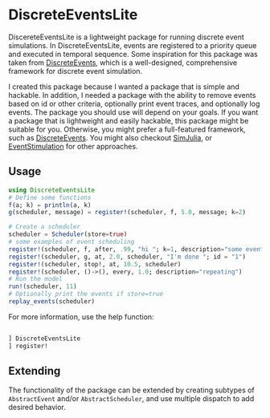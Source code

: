 # DiscreteEventsLite

DiscereteEventsLite is a lightweight package for running discrete event simulations. In DiscreteEventsLite, events are registered to a priority queue and executed in temporal sequence. 
Some inspiration for this package was taken from [DiscreteEvents](https://github.com/pbayer/DiscreteEvents.jl), which is a well-designed, comprehensive framework for discrete event simulation. 

I created this package because I wanted a package that is simple and hackable. In addition, I needed a package with the ability to remove events based on id or other criteria, optionally print event traces, and optionally log events. The package you should use will depend on your goals. If you want a package that is lightweight and easily hackable, this package might be suitable for you. Otherwise, you might prefer a full-featured framework, such as [DiscreteEvents](https://github.com/pbayer/DiscreteEvents.jl). You might also checkout [SimJulia](https://simjuliajl.readthedocs.io/en/stable/welcome.html), or [EventStimulation](https://github.com/bkamins/EventSimulation.jl) for other approaches.

## Usage

````julia
using DiscreteEventsLite
# Define some functions
f(a; k) = println(a, k)
g(scheduler, message) = register!(scheduler, f, 5.0, message; k=2)

# Create a scheduler
scheduler = Scheduler(store=true)
# some examples of event scheduling
register!(scheduler, f, after, .99, "hi "; k=1, description="some event")
register!(scheduler, g, at, 2.0, scheduler, "I'm done "; id = "1")
register!(scheduler, stop!, at, 10.5, scheduler)
register!(scheduler, ()->(), every, 1.0; description="repeating")
# Run the model
run!(scheduler, 11)
# Optionally print the events if store=true
replay_events(scheduler)
````
For more information, use the help function:
````julia

] DiscreteEventsLite
] register!
````

## Extending

The functionality of the package can be extended by creating subtypes of `AbstractEvent` and/or `AbstractScheduler`, and use multiple dispatch to add desired behavior. 
